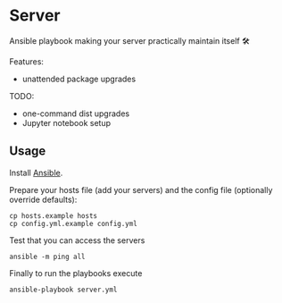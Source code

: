 # Server

Ansible playbook making your server practically maintain itself 🛠

Features:

- unattended package upgrades

TODO:

- one-command dist upgrades
- Jupyter notebook setup

## Usage

Install [Ansible](http://docs.ansible.com/).

Prepare your hosts file (add your servers) and the config file (optionally
override defaults):

    cp hosts.example hosts
    cp config.yml.example config.yml

Test that you can access the servers

    ansible -m ping all

Finally to run the playbooks execute

    ansible-playbook server.yml
